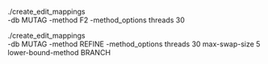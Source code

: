 ./create_edit_mappings  \
-db MUTAG -method F2 -method_options threads 30

./create_edit_mappings \
-db MUTAG -method REFINE -method_options threads 30 max-swap-size 5 lower-bound-method BRANCH

